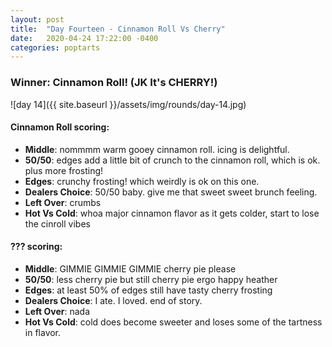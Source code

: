 ```yaml
---
layout: post
title:  "Day Fourteen - Cinnamon Roll Vs Cherry"
date:   2020-04-24 17:22:00 -0400
categories: poptarts
---
```


### Winner: Cinnamon Roll! (JK It's CHERRY!)

![day 14]({{ site.baseurl }}/assets/img/rounds/day-14.jpg)

#### Cinnamon Roll scoring:
 * **Middle**: nommmm warm gooey cinnamon roll. icing is delightful.
 * **50/50**: edges add a little bit of crunch to the cinnamon roll, which is ok. plus more frosting!
 * **Edges**: crunchy frosting! which weirdly is ok on this one.
 * **Dealers Choice**: 50/50 baby. give me that sweet sweet brunch feeling.
 * **Left Over**: crumbs
 * **Hot Vs Cold**: whoa major cinnamon flavor as it gets colder, start to lose the cinroll vibes

#### ??? scoring:
 * **Middle**: GIMMIE GIMMIE GIMMIE cherry pie please
 * **50/50**: less cherry pie but still cherry pie ergo happy heather
 * **Edges**: at least 50% of edges still have tasty cherry frosting
 * **Dealers Choice**: I ate. I loved. end of story.
 * **Left Over**: nada
 * **Hot Vs Cold**: cold does become sweeter and loses some of the tartness in flavor.